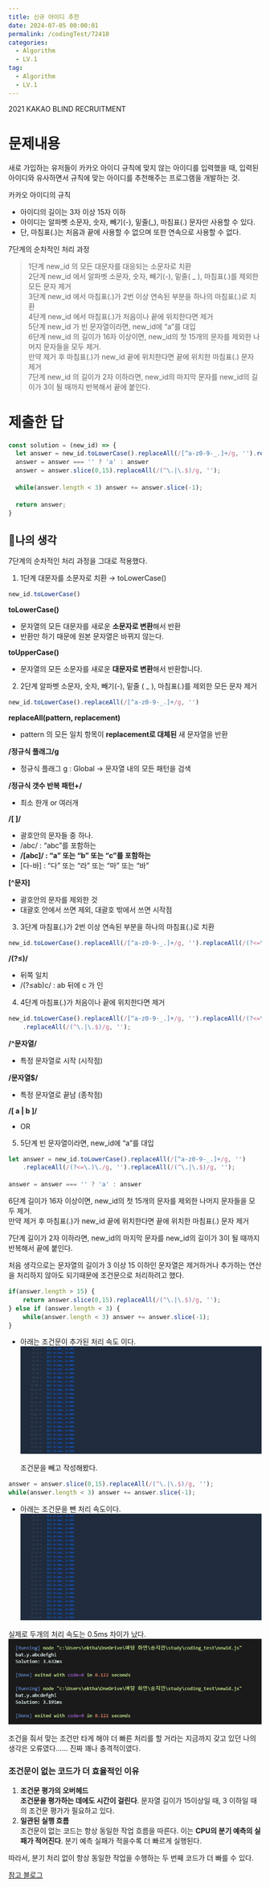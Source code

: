 ```yaml
---
title: 신규 아이디 추천
date: 2024-07-05 00:00:01
permalink: /codingTest/72410
categories:
  - Algorithm
  - LV.1
tag:
  - Algorithm
  - LV.1
---
```


2021 KAKAO BLIND RECRUITMENT

# 문제내용
새로 가입하는 유저들이 카카오 아이디 규칙에 맞지 않는 아이디를 입력했을 때, 입력된 아이디와 유사하면서 규칙에 맞는 아이디를 추천해주는 프로그램을 개발하는 것.

카카오 아이디의 규칙<br/>
- 아이디의 길이는 3자 이상 15자 이하
- 아이디는 알파벳 소문자, 숫자, 빼기(-), 밑줄(_), 마침표(.) 문자만 사용할 수 있다.
- 단, 마침표(.)는 처음과 끝에 사용할 수 없으며 또한 연속으로 사용할 수 없다.

7단계의 순차적인 처리 과정<br/>
> 1단계 new_id 의 모든 대문자를 대응되는 소문자로 치환<br/>
2단계 new_id 에서 알파벳 소문자, 숫자, 빼기(-), 밑줄( _ ), 마침표(.)를 제외한 모든 문자 제거<br/>
3단계 new_id 에서 마침표(.)가 2번 이상 연속된 부분을 하나의 마침표(.)로 치환<br/>
4단계 new_id 에서 마침표(.)가 처음이나 끝에 위치한다면 제거<br/>
5단계 new_id 가 빈 문자열이라면, new_id에 “a”를 대입<br/>
6단계 new_id 의 길이가 16자 이상이면, new_id의 첫 15개의 문자를 제외한 나머지 문자들을 모두 제거.<br/>
만약 제거 후 마침표(.)가 new_id 끝에 위치한다면 끝에 위치한 마침표(.) 문자 제거<br/>
7단계 new_id 의 길이가 2자 이하라면, new_id의 마지막 문자를 new_id의 길이가 3이 될 때까지 반복해서 끝에 붙인다.


# 제출한 답
```javascript
const solution = (new_id) => {
  let answer = new_id.toLowerCase().replaceAll(/[^a-z0-9-_.]+/g, '').replaceAll(/(?<=\.)\./g, '').replaceAll(/(^\.|\.$)/g, '');
  answer = answer === '' ? 'a' : answer
  answer = answer.slice(0,15).replaceAll(/(^\.|\.$)/g, '');

  while(answer.length < 3) answer += answer.slice(-1);

  return answer;
}
```

## 🚩나의 생각
7단계의 순차적인 처리 과정을 그대로 적용했다.

1. 1단계 대문자를 소문자로 치환 → toLowerCase()<br/>
```javascript
new_id.toLowerCase()
```
**toLowerCase()**<br/>
- 문자열의 모든 대문자를 새로운 **소문자로 변환**해서 반환
- 반환만 하기 때문에 원본 문자열은 바뀌지 않는다.

**toUpperCase()**<br/>
- 문자열의 모든 소문자를 새로운 **대문자로 변환**해서 반환합니다.

2. 2단계 알파벳 소문자, 숫자, 빼기(-), 밑줄 ( _ ), 마침표(.)를 제외한 모든 문자 제거<br/>
```javascript
new_id.toLowerCase().replaceAll(/[^a-z0-9-_.]+/g, '')
```

**replaceAll(pattern, replacement)**<br/>
- pattern 의 모든 일치 항목이 **replacement로 대체된** 새 문자열을 반환

**/정규식 플래그/g**<br/>
- 정규식 플래그 g : Global → 문자열 내의 모든 패턴을 검색

**/정규식 갯수 반복 패턴+/**<br/>
- 최소 한개 or 여러개

**/[  ]/**<br/>
- 괄호안의 문자들 중 하나.
- /abc/ : “abc”를 포함하는
- **/[abc]/ : “a” 또는 “b” 또는 “c”를 포함하는**
- [다-바] : “다” 또는 “라” 또는 “마” 또는 “바”

**[^문자]**<br/>
- 괄호안의 문자를 제외한 것
- 대괄호 안에서 쓰면 제외, 대괄호 밖에서 쓰면 시작점

3. 3단계 마침표(.)가 2번 이상 연속된 부분을 하나의 마침표(.)로 치환<br/>
```javascript
new_id.toLowerCase().replaceAll(/[^a-z0-9-_.]+/g, '').replaceAll(/(?<=\.)\./g, '')
```

**/(?≤)/**<br/>
- 뒤쪽 일치
- /(?≤ab)c/ : ab 뒤에 c 가 인

4. 4단계 마침표(.)가 처음이나 끝에 위치한다면 제거<br/>
```javascript
new_id.toLowerCase().replaceAll(/[^a-z0-9-_.]+/g, '').replaceAll(/(?<=\.)\./g, '')
	.replaceAll(/(^\.|\.$)/g, '');
```

**/^문자열/**<br/>
- 특정 문자열로 시작 (시작점)

**/문자열$/**<br/>
- 특정 문자열로 끝남 (종착점)

**/[ a | b ]/**<br/>
- OR

5. 5단계 빈 문자열이라면, new_id에 “a”를 대입<br/>
```javascript
let answer = new_id.toLowerCase().replaceAll(/[^a-z0-9-_.]+/g, '')
	.replaceAll(/(?<=\.)\./g, '').replaceAll(/(^\.|\.$)/g, '');

answer = answer === '' ? 'a' : answer
```

6단계 길이가 16자 이상이면, new_id의 첫 15개의 문자를 제외한 나머지 문자들을 모두 제거.<br/>
만약 제거 후 마침표(.)가 new_id 끝에 위치한다면 끝에 위치한 마침표(.) 문자 제거

7단계 길이가 2자 이하라면, new_id의 마지막 문자를 new_id의 길이가 3이 될 때까지 반복해서 끝에 붙인다.

처음 생각으로는 문자열의 길이가 3 이상 15 이하인 문자열은 제거하거나 추가하는 연산을 처리하지 않아도 되기때문에 조건문으로 처리하려고 했다.

```javascript
if(answer.length > 15) {
    return answer.slice(0,15).replaceAll(/(^\.|\.$)/g, '');
} else if (answer.length < 3) {
    while(answer.length < 3) answer += answer.slice(-1);
}
```

- 아래는 조건문이 추가된 처리 속도 이다.
  ![](/assets/images/codingtest/coding_test_7_1.png)

  조건문을 빼고 작성해봤다.

```javascript
answer = answer.slice(0,15).replaceAll(/(^\.|\.$)/g, '');
while(answer.length < 3) answer += answer.slice(-1);
```

- 아래는 조건문을 뺀 처리 속도이다.
  ![](/assets/images/codingtest/coding_test_7_2.png)

실제로 두개의 처리 속도는 0.5ms 차이가 났다.
![](/assets/images/codingtest/coding_test_7_3.png)

조건을 줘서 맞는 조건만 타게 해야 더 빠른 처리를 할 거라는 지금까지 갖고 있던 나의 생각은 오류였다…… 진짜 꽤나 충격적이였다.

### 조건문이 없는 코드가 더 효율적인 이유

1. **조건문 평가의 오버헤드**<br/>
   **조건문을 평가하는 데에도 시간이 걸린다**. 문자열 길이가 15이상일 때, 3 이하일 때의 조건문 평가가 필요하고 있다.
2. **일관된 실행 흐름**<br/>
   조건문이 없는 코드는 항상 동일한 작업 흐름을 따른다. 이는 **CPU의 분기 예측의 실패가 적어진다**. 분기 예측 실패가 적을수록 더 빠르게 실행된다.

따라서, 분기 처리 없이 항상 동일한 작업을 수행하는 두 번째 코드가 더 빠를 수 있다.

[참고 블로그](https://inpa.tistory.com/entry/JS-%F0%9F%93%9A-%EC%A0%95%EA%B7%9C%EC%8B%9D-RegExp-%EB%88%84%EA%B5%AC%EB%82%98-%EC%9D%B4%ED%95%B4%ED%95%98%EA%B8%B0-%EC%89%BD%EA%B2%8C-%EC%A0%95%EB%A6%AC)